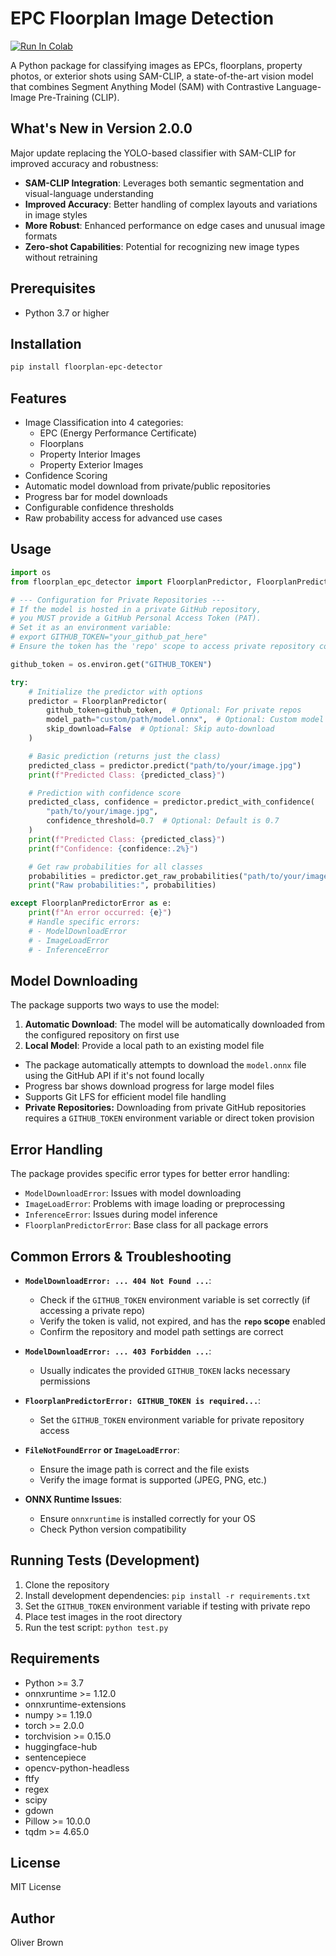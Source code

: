 # EPC Floorplan Image Detection

[![Run In Colab](https://colab.research.google.com/assets/colab-badge.svg)](https://colab.research.google.com/drive/163GdAsuENBTDnlpefZUhDlVqwi70z8En?usp=sharing)

A Python package for classifying images as EPCs, floorplans, property photos, or exterior shots using SAM-CLIP, a state-of-the-art vision model that combines Segment Anything Model (SAM) with Contrastive Language-Image Pre-Training (CLIP).

## What's New in Version 2.0.0

Major update replacing the YOLO-based classifier with SAM-CLIP for improved accuracy and robustness:

- **SAM-CLIP Integration**: Leverages both semantic segmentation and visual-language understanding
- **Improved Accuracy**: Better handling of complex layouts and variations in image styles
- **More Robust**: Enhanced performance on edge cases and unusual image formats
- **Zero-shot Capabilities**: Potential for recognizing new image types without retraining

## Prerequisites

- Python 3.7 or higher

## Installation

```bash
pip install floorplan-epc-detector
```

## Features

- Image Classification into 4 categories:
  - EPC (Energy Performance Certificate)
  - Floorplans
  - Property Interior Images
  - Property Exterior Images
- Confidence Scoring
- Automatic model download from private/public repositories
- Progress bar for model downloads
- Configurable confidence thresholds
- Raw probability access for advanced use cases

## Usage

```python
import os
from floorplan_epc_detector import FloorplanPredictor, FloorplanPredictorError

# --- Configuration for Private Repositories --- 
# If the model is hosted in a private GitHub repository, 
# you MUST provide a GitHub Personal Access Token (PAT).
# Set it as an environment variable:
# export GITHUB_TOKEN="your_github_pat_here"
# Ensure the token has the 'repo' scope to access private repository content.

github_token = os.environ.get("GITHUB_TOKEN")

try:
    # Initialize the predictor with options
    predictor = FloorplanPredictor(
        github_token=github_token,  # Optional: For private repos
        model_path="custom/path/model.onnx",  # Optional: Custom model path
        skip_download=False  # Optional: Skip auto-download
    )

    # Basic prediction (returns just the class)
    predicted_class = predictor.predict("path/to/your/image.jpg")
    print(f"Predicted Class: {predicted_class}")

    # Prediction with confidence score
    predicted_class, confidence = predictor.predict_with_confidence(
        "path/to/your/image.jpg",
        confidence_threshold=0.7  # Optional: Default is 0.7
    )
    print(f"Predicted Class: {predicted_class}")
    print(f"Confidence: {confidence:.2%}")

    # Get raw probabilities for all classes
    probabilities = predictor.get_raw_probabilities("path/to/your/image.jpg")
    print("Raw probabilities:", probabilities)

except FloorplanPredictorError as e:
    print(f"An error occurred: {e}")
    # Handle specific errors:
    # - ModelDownloadError
    # - ImageLoadError
    # - InferenceError
```

## Model Downloading

The package supports two ways to use the model:

1. **Automatic Download**: The model will be automatically downloaded from the configured repository on first use
2. **Local Model**: Provide a local path to an existing model file

- The package automatically attempts to download the `model.onnx` file using the GitHub API if it's not found locally
- Progress bar shows download progress for large model files
- Supports Git LFS for efficient model file handling
- **Private Repositories:** Downloading from private GitHub repositories requires a `GITHUB_TOKEN` environment variable or direct token provision

## Error Handling

The package provides specific error types for better error handling:

- `ModelDownloadError`: Issues with model downloading
- `ImageLoadError`: Problems with image loading or preprocessing
- `InferenceError`: Issues during model inference
- `FloorplanPredictorError`: Base class for all package errors

## Common Errors & Troubleshooting

*   **`ModelDownloadError: ... 404 Not Found ...`**: 
    *   Check if the `GITHUB_TOKEN` environment variable is set correctly (if accessing a private repo)
    *   Verify the token is valid, not expired, and has the **`repo` scope** enabled
    *   Confirm the repository and model path settings are correct

*   **`ModelDownloadError: ... 403 Forbidden ...`**: 
    *   Usually indicates the provided `GITHUB_TOKEN` lacks necessary permissions

*   **`FloorplanPredictorError: GITHUB_TOKEN is required...`**: 
    *   Set the `GITHUB_TOKEN` environment variable for private repository access

*   **`FileNotFoundError` or `ImageLoadError`**: 
    *   Ensure the image path is correct and the file exists
    *   Verify the image format is supported (JPEG, PNG, etc.)

*   **ONNX Runtime Issues**: 
    *   Ensure `onnxruntime` is installed correctly for your OS
    *   Check Python version compatibility

## Running Tests (Development)

1.  Clone the repository
2.  Install development dependencies: `pip install -r requirements.txt`
3.  Set the `GITHUB_TOKEN` environment variable if testing with private repo
4.  Place test images in the root directory
5.  Run the test script: `python test.py`

## Requirements

- Python >= 3.7
- onnxruntime >= 1.12.0
- onnxruntime-extensions
- numpy >= 1.19.0
- torch >= 2.0.0
- torchvision >= 0.15.0
- huggingface-hub
- sentencepiece
- opencv-python-headless
- ftfy
- regex
- scipy
- gdown
- Pillow >= 10.0.0
- tqdm >= 4.65.0

## License

MIT License

## Author

Oliver Brown
